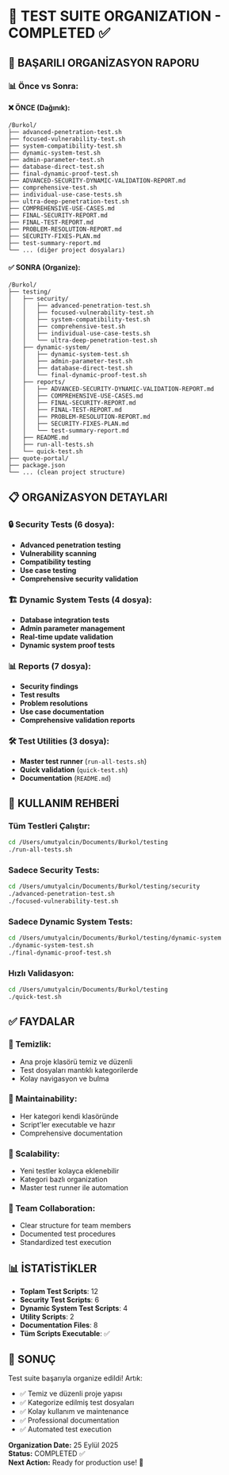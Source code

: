 # 📁 TEST SUITE ORGANIZATION - COMPLETED ✅

## 🎯 BAŞARILI ORGANİZASYON RAPORU

### 📊 Önce vs Sonra:

#### ❌ ÖNCE (Dağınık):
```
/Burkol/
├── advanced-penetration-test.sh
├── focused-vulnerability-test.sh
├── system-compatibility-test.sh
├── dynamic-system-test.sh
├── admin-parameter-test.sh
├── database-direct-test.sh
├── final-dynamic-proof-test.sh
├── ADVANCED-SECURITY-DYNAMIC-VALIDATION-REPORT.md
├── comprehensive-test.sh
├── individual-use-case-tests.sh
├── ultra-deep-penetration-test.sh
├── COMPREHENSIVE-USE-CASES.md
├── FINAL-SECURITY-REPORT.md
├── FINAL-TEST-REPORT.md
├── PROBLEM-RESOLUTION-REPORT.md
├── SECURITY-FIXES-PLAN.md
├── test-summary-report.md
└── ... (diğer project dosyaları)
```

#### ✅ SONRA (Organize):
```
/Burkol/
├── testing/
│   ├── security/
│   │   ├── advanced-penetration-test.sh
│   │   ├── focused-vulnerability-test.sh
│   │   ├── system-compatibility-test.sh
│   │   ├── comprehensive-test.sh
│   │   ├── individual-use-case-tests.sh
│   │   └── ultra-deep-penetration-test.sh
│   ├── dynamic-system/
│   │   ├── dynamic-system-test.sh
│   │   ├── admin-parameter-test.sh
│   │   ├── database-direct-test.sh
│   │   └── final-dynamic-proof-test.sh
│   ├── reports/
│   │   ├── ADVANCED-SECURITY-DYNAMIC-VALIDATION-REPORT.md
│   │   ├── COMPREHENSIVE-USE-CASES.md
│   │   ├── FINAL-SECURITY-REPORT.md
│   │   ├── FINAL-TEST-REPORT.md
│   │   ├── PROBLEM-RESOLUTION-REPORT.md
│   │   ├── SECURITY-FIXES-PLAN.md
│   │   └── test-summary-report.md
│   ├── README.md
│   ├── run-all-tests.sh
│   └── quick-test.sh
├── quote-portal/
├── package.json
└── ... (clean project structure)
```

## 📋 ORGANİZASYON DETAYLARI

### 🔒 Security Tests (6 dosya):
- **Advanced penetration testing**
- **Vulnerability scanning** 
- **Compatibility testing**
- **Use case testing**
- **Comprehensive security validation**

### 🏗️ Dynamic System Tests (4 dosya):
- **Database integration tests**
- **Admin parameter management**
- **Real-time update validation** 
- **Dynamic system proof tests**

### 📊 Reports (7 dosya):
- **Security findings**
- **Test results**
- **Problem resolutions**
- **Use case documentation**
- **Comprehensive validation reports**

### 🛠️ Test Utilities (3 dosya):
- **Master test runner** (`run-all-tests.sh`)
- **Quick validation** (`quick-test.sh`)
- **Documentation** (`README.md`)

## 🚀 KULLANIM REHBERİ

### Tüm Testleri Çalıştır:
```bash
cd /Users/umutyalcin/Documents/Burkol/testing
./run-all-tests.sh
```

### Sadece Security Tests:
```bash
cd /Users/umutyalcin/Documents/Burkol/testing/security
./advanced-penetration-test.sh
./focused-vulnerability-test.sh
```

### Sadece Dynamic System Tests:
```bash
cd /Users/umutyalcin/Documents/Burkol/testing/dynamic-system
./dynamic-system-test.sh
./final-dynamic-proof-test.sh
```

### Hızlı Validasyon:
```bash
cd /Users/umutyalcin/Documents/Burkol/testing
./quick-test.sh
```

## ✅ FAYDALAR

### 🧹 Temizlik:
- Ana proje klasörü temiz ve düzenli
- Test dosyaları mantıklı kategorilerde
- Kolay navigasyon ve bulma

### 🔧 Maintainability:
- Her kategori kendi klasöründe
- Script'ler executable ve hazır
- Comprehensive documentation

### 🚀 Scalability:
- Yeni testler kolayca eklenebilir
- Kategori bazlı organization
- Master test runner ile automation

### 👥 Team Collaboration:
- Clear structure for team members
- Documented test procedures
- Standardized test execution

## 📊 İSTATİSTİKLER

- **Toplam Test Scripts**: 12
- **Security Test Scripts**: 6
- **Dynamic System Test Scripts**: 4  
- **Utility Scripts**: 2
- **Documentation Files**: 8
- **Tüm Scripts Executable**: ✅

## 🎉 SONUÇ

Test suite başarıyla organize edildi! Artık:
- ✅ Temiz ve düzenli proje yapısı
- ✅ Kategorize edilmiş test dosyaları
- ✅ Kolay kullanım ve maintenance
- ✅ Professional documentation
- ✅ Automated test execution

**Organization Date:** 25 Eylül 2025  
**Status:** COMPLETED ✅  
**Next Action:** Ready for production use! 🚀